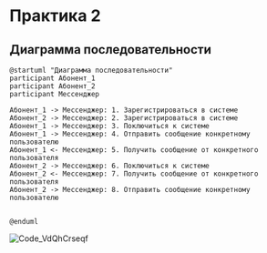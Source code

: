 # Практика 2
## Диаграмма последовательности
```
@startuml "Диаграмма последовательности"
participant Абонент_1
participant Абонент_2
participant Мессенджер

Абонент_1 -> Мессенджер: 1. Зарегистрироваться в системе
Абонент_2 -> Мессенджер: 2. Зарегистрироваться в системе
Абонент_1 -> Мессенджер: 3. Поключиться к системе
Абонент_1 -> Мессенджер: 4. Отправить сообщение конкретному пользователю
Абонент_1 <- Мессенджер: 5. Получить сообщение от конкретного пользователя
Абонент_2 -> Мессенджер: 6. Поключиться к системе
Абонент_2 <- Мессенджер: 7. Получить сообщение от конкретного пользователя
Абонент_2 -> Мессенджер: 8. Отправить сообщение конкретному пользователю


@enduml
```
![Code_VdQhCrseqf](https://github.com/Miphos/TMP/assets/45264292/139def31-a5f1-4615-af25-4e60597e1390)
